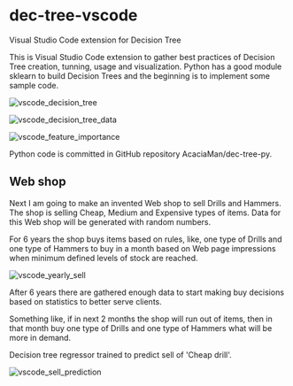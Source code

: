 # dec-tree-vscode
Visual Studio Code extension for Decision Tree

This is Visual Studio Code extension to gather best practices of Decision Tree creation, tunning, usage and visualization. Python has a good module sklearn to build Decision Trees and the beginning is to implement some sample code.

![vscode_decision_tree](https://github.com/user-attachments/assets/3ee775a8-9ad5-41e2-9283-8aee27baaa82)

![vscode_decision_tree_data](https://github.com/user-attachments/assets/e99d5c67-837c-4b4f-a27e-a79cd681ed1c)

![vscode_feature_importance](https://github.com/user-attachments/assets/9465707e-2522-4e83-aaf0-2d606b08a056)

Python code is committed in GitHub repository AcaciaMan/dec-tree-py.

## Web shop

Next I am going to make an invented Web shop to sell Drills and Hammers. The shop is selling Cheap, Medium and Expensive types of items. Data for this Web shop will be generated with random numbers.

For 6 years the shop buys items based on rules, like, one type of Drills and one type of Hammers to buy in a month based on Web page impressions when minimum defined levels of stock are reached.

![vscode_yearly_sell](https://github.com/user-attachments/assets/35baa6c6-5463-4514-b2f4-45a05d977d9a)

After 6 years there are gathered enough data to start making buy decisions based on statistics to better serve clients.

Something like, if in next 2 months the shop will run out of items, then in that month buy one type of Drills and one type of Hammers what will be more in demand.

Decision tree regressor trained to predict sell of 'Cheap drill'.

![vscode_sell_prediction](https://github.com/user-attachments/assets/daca8dfc-4d73-463e-9792-dcc05ffecd99)


